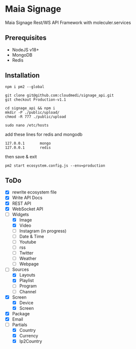 # Maia Signage
Maia Signage Rest/WS API Framework with moleculer.services

## Prerequisites
- NodeJS v18+
- MongoDB
- Redis

## Installation

```shell 
npm i pm2 --global
```

```shell
git clone git@github.com:cloudmedi/signage_api.git
git checkout Production-v1.1
```
```shell
cd signage_api && npm i
mkdir -P ./public/upload/
chmod -R 777 ./public/upload
```

```shell
sudo nano /etc/hosts
```
add these lines for redis and mongodb

```
127.0.0.1       mongo
127.0.0.1       redis
```
then save & exit

```shell
pm2 start ecosystem.config.js --env=production
```

## ToDo

- [x] rewrite ecosystem file
- [x] Write API Docs
- [x] REST API
- [x] WebSocket API
- [ ] Widgets
  - [x] Image
  - [x] Video
  - [ ] Instagram (in progress)
  - [ ] Date & Time
  - [ ] Youtube
  - [ ] rss
  - [ ] Twitter
  - [ ] Weather
  - [ ] Webpage
- [ ] Sources
    - [x] Layouts
    - [x] Playlist
    - [ ] Program
    - [ ] Channel
- [x] Screen
  - [x] Device
  - [x] Screen
- [x] Package
- [x] Email
- [ ] Partials
  - [x] Country
  - [x] Currency
  - [x] Ip2Country
